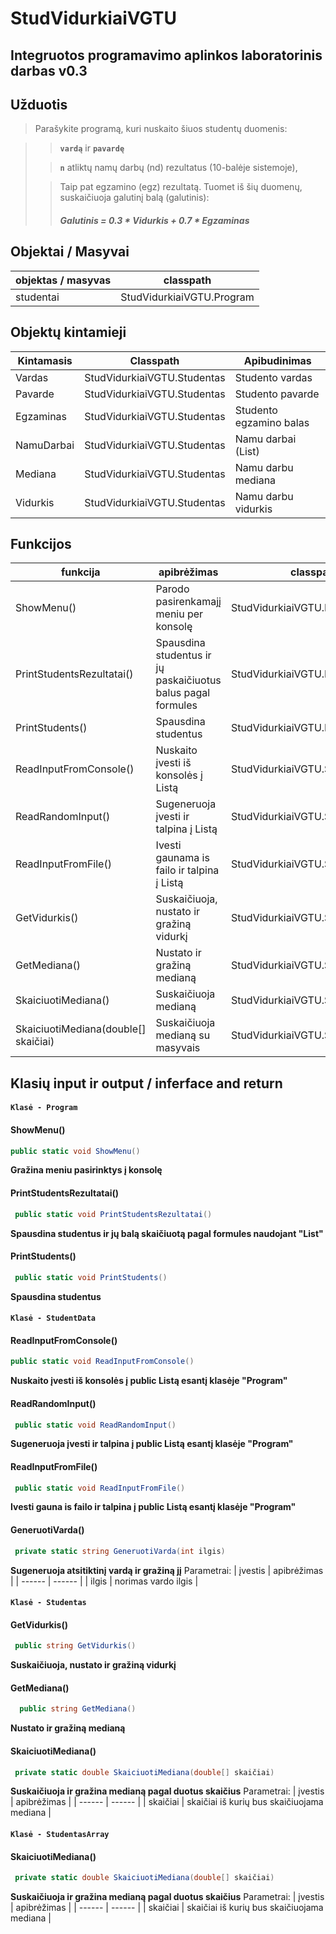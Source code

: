 # StudVidurkiaiVGTU
## Integruotos programavimo aplinkos laboratorinis darbas v0.3


## Užduotis
> Parašykite programą, kuri nuskaito šiuos studentų duomenis:

>> **`vardą`** ir **`pavardę`**
>
>> **`n`** atliktų namų darbų (nd) rezultatus (10-balėje sistemoje), 
>
>> Taip pat egzamino (egz) rezultatą.
Tuomet iš šių duomenų, suskaičiuoja galutinį balą (galutinis):
>> #####  Galutinis = 0.3 * Vidurkis + 0.7 * Egzaminas



## Objektai / Masyvai
| objektas / masyvas | classpath |
| ------ | ------ | 
| studentai |StudVidurkiaiVGTU.Program |
## Objektų kintamieji
| Kintamasis | Classpath |Apibudinimas |
| ------ | ------ | ------ | 
| Vardas | StudVidurkiaiVGTU.Studentas | Studento vardas  |
| Pavarde | StudVidurkiaiVGTU.Studentas | Studento pavarde|
| Egzaminas | StudVidurkiaiVGTU.Studentas | Studento egzamino balas|
| NamuDarbai | StudVidurkiaiVGTU.Studentas | Namu darbai (List)|
| Mediana | StudVidurkiaiVGTU.Studentas | Namu darbu mediana|
| Vidurkis | StudVidurkiaiVGTU.Studentas | Namu darbu vidurkis|

## Funkcijos
| funkcija | apibrėžimas | classpath |
| ------ | ------ | ------ |
| ShowMenu() | Parodo pasirenkamajį meniu per konsolę| StudVidurkiaiVGTU.Program |
| PrintStudentsRezultatai() | Spausdina studentus ir jų paskaičiuotus balus pagal formules | StudVidurkiaiVGTU.Program |
| PrintStudents() | Spausdina studentus | StudVidurkiaiVGTU.Program |
| ReadInputFromConsole() | Nuskaito įvesti iš konsolės į Listą| StudVidurkiaiVGTU.StudentData |
| ReadRandomInput() | Sugeneruoja įvesti ir talpina į Listą | StudVidurkiaiVGTU.StudentData |
| ReadInputFromFile() | Ivesti gaunama is failo ir talpina į Listą | StudVidurkiaiVGTU.StudentData |
| GetVidurkis() | Suskaičiuoja, nustato ir gražiną vidurkį| StudVidurkiaiVGTU.Studentas |
| GetMediana() | Nustato ir gražiną medianą | StudVidurkiaiVGTU.Studentas |
| SkaiciuotiMediana() | Suskaičiuoja medianą | StudVidurkiaiVGTU.Studentas |
| SkaiciuotiMediana(double[] skaičiai) | Suskaičiuoja medianą su masyvais| StudVidurkiaiVGTU.StudentasArray |



## Klasių input ir output  / inferface and return

#### **`Klasė - Program`**

#### ShowMenu()
```csharp
public static void ShowMenu()	
```
**Gražina meniu pasirinktys į konsolę**


#### PrintStudentsRezultatai()
```csharp
 public static void PrintStudentsRezultatai()
```
**Spausdina studentus ir jų balą skaičiuotą pagal formules naudojant "List"**

#### PrintStudents()
```csharp
 public static void PrintStudents()
```
**Spausdina studentus**

#### **`Klasė - StudentData`**

#### ReadInputFromConsole()
```csharp
public static void ReadInputFromConsole()
```
**Nuskaito įvesti iš konsolės į public Listą esantį klasėje "Program"**


#### ReadRandomInput()
```csharp
 public static void ReadRandomInput()
```
**Sugeneruoja įvesti ir talpina į public Listą esantį klasėje "Program"**

#### ReadInputFromFile()
```csharp
 public static void ReadInputFromFile()
```
**Ivesti gauna is failo ir talpina į public Listą esantį klasėje "Program"**

#### GeneruotiVarda()
```csharp
 private static string GeneruotiVarda(int ilgis)
```
**Sugeneruoja atsitiktinį vardą ir gražiną jį**
Parametrai:
| įvestis | apibrėžimas |
| ------ | ------ |
| ilgis | norimas vardo ilgis |

#### **`Klasė - Studentas`**

#### GetVidurkis()
```csharp
 public string GetVidurkis()
```
**Suskaičiuoja, nustato ir gražiną vidurkį**

#### GetMediana()
```csharp
  public string GetMediana()
```
**Nustato ir gražiną medianą**

#### SkaiciuotiMediana()
```csharp
 private static double SkaiciuotiMediana(double[] skaičiai)
```
**Suskaičiuoja ir gražina medianą pagal duotus skaičius**
Parametrai:
| įvestis | apibrėžimas |
| ------ | ------ |
| skaičiai | skaičiai iš kurių bus skaičiuojama mediana |

#### **`Klasė - StudentasArray`**

#### SkaiciuotiMediana()
```csharp
 private static double SkaiciuotiMediana(double[] skaičiai)
```
**Suskaičiuoja ir gražina medianą pagal duotus skaičius**
Parametrai:
| įvestis | apibrėžimas |
| ------ | ------ |
| skaičiai | skaičiai iš kurių bus skaičiuojama mediana |
